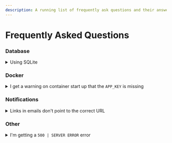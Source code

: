 ```yaml
---
description: A running list of frequently ask questions and their answers.
---
```


# Frequently Asked Questions

### Database

<details>

<summary>Using SQLite</summary>

SQLite is supported by Laravel as a database driver but it is no longer the recommended driver for this project. To setup SQLite as your database driver of choice use the directions below.

`v0.11.22` dropped SQLite support, to reconnect your existing database you can start on Step 3.

1. Create a volume called `speedtest-tracker` and attach it to the container.
2. Create a file called `database.sqlite`, you can do this by running `touch database.sqlite` in the mounted volume or create it in the mounted directory.
3. Update your environment variables to only include the following for under the `DB_` prefix: `DB_CONNECTION=sqlite` and `DB_HOST=/config/database.sqlite`.
4. Restart the container.

</details>

### Docker

<details>

<summary>I get a warning on container start up that the <code>APP_KEY</code> is missing</summary>

As of `v0.12.0` the app key is generated on start-up and it is **OK to ignore this warning**. To set a persisted key follow the steps below

1. Open the CLI of the Speedtest Docker container
2. Run `php artisan key:generate --show`
3. Add the generated string to your environment variables attached to `APP_KEY=generatedstringgoeshere`
4. Restart the container

</details>

### Notifications

<details>

<summary>Links in emails don't point to the correct URL</summary>

1. Set the correct URL as the `APP_URL` environment variable
2. Restart the container

</details>

### Other

<details>

<summary>I'm getting a <code>500 | SERVER ERROR</code> error</summary>

By default `APP_DEBUG` is set to `false` in production to prevent verbose error outputs. To debug the issue follow the steps below.

1. Set `APP_DEBUG=true` as a environment variable
2. Restart the container
3. Reproduce the error by visiting the page or performing the action that caused the error
4. View the output in the UI or in the logs to help resolve the issue, if you can not resolve it open an issue in the [GitHub](https://github.com/alexjustesen/speedtest-tracker/issues) repository
5. Once the issue is resolved you can remove the `APP_DEBUG` environment variable

</details>
